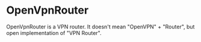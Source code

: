 # OpenVpnRouter
OpenVpnRouter is a VPN router. 
It doesn't mean "OpenVPN" + "Router", but open implementation of "VPN Router".
